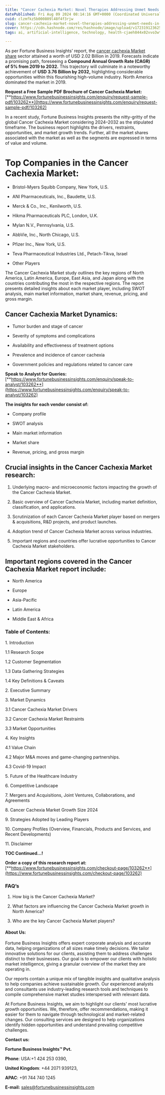 ```yaml
---
title: "Cancer Cachexia Market: Novel Therapies Addressing Unmet Needs in Cancer Care"
datePublished: Fri Aug 09 2024 08:14:16 GMT+0000 (Coordinated Universal Time)
cuid: clzmfkz5b000809l48f4f3rjw
slug: cancer-cachexia-market-novel-therapies-addressing-unmet-needs-in-cancer-care
cover: https://cdn.hashnode.com/res/hashnode/image/upload/v1723191236258/f65ed07f-670c-4723-ac2f-82b2eea1f4d9.png
tags: ai, artificial-intelligence, technology, health-cjaeh844x02vvo3wtj5r2s75q, healthcare

---
```


As per Fortune Business Insights’ report, the [cancer cachexia Market share](https://www.fortunebusinessinsights.com/cancer-cachexia-market-103262) sector attained a worth of USD 2.02 Billion in 2019. Forecasts indicate a promising path, foreseeing a **Compound Annual Growth Rate (CAGR) of 5% from 2019 to 2032.** This trajectory will culminate in a noteworthy achievement of **USD 3.76 Billion by 2032,** highlighting considerable opportunities within this flourishing high-volume industry. North America dominated the market in 2019.

**Request a Free Sample PDF Brochure of Cancer Cachexia Market:** [**https://www.fortunebusinessinsights.com/enquiry/request-sample-pdf/103262**](https://www.fortunebusinessinsights.com/enquiry/request-sample-pdf/103262)

In a recent study, Fortune Business Insights presents the nitty-gritty of the global Cancer Cachexia Market considering 2024–2032 as the stipulated timeframe. The business report highlights the drivers, restraints, opportunities, and market growth trends. Further, all the market shares associated with the market as well as the segments are expressed in terms of value and volume.

# **Top Companies in the Cancer Cachexia Market:**

* Bristol-Myers Squibb Company, New York, U.S.
    
* ANI Pharmaceuticals, Inc., Baudette, U.S.
    
* Merck & Co., Inc., Kenilworth, U.S.
    
* Hikma Pharmaceuticals PLC, London, U.K.
    
* Mylan N.V., Pennsylvania, U.S.
    
* AbbVie, Inc., North Chicago, U.S.
    
* Pfizer Inc., New York, U.S.
    
* Teva Pharmaceutical Industries Ltd., Petach-Tikva, Israel
    
* Other Players
    

The Cancer Cachexia Market study outlines the key regions of North America, Latin America, Europe, East Asia, and Japan along with the countries contributing the most in the respective regions. The report presents detailed insights about each market player, including SWOT analysis, main market information, market share, revenue, pricing, and gross margin.

## Cancer Cachexia Market **Dynamics**:

* Tumor burden and stage of cancer
    
* Severity of symptoms and complications
    
* Availability and effectiveness of treatment options
    
* Prevalence and incidence of cancer cachexia
    
* Government policies and regulations related to cancer care
    

**Speak to Analyst for Queries:** [**https://www.fortunebusinessinsights.com/enquiry/speak-to-analyst/103262**](https://www.fortunebusinessinsights.com/enquiry/speak-to-analyst/103262)

**The insights for each vendor consist of:**

* Company profile
    
* SWOT analysis
    
* Main market information
    
* Market share
    
* Revenue, pricing, and gross margin
    

## **Crucial insights in the Cancer Cachexia Market research:**

1. Underlying macro- and microeconomic factors impacting the growth of the Cancer Cachexia Market.
    
2. Basic overview of Cancer Cachexia Market, including market definition, classification, and applications.
    
3. Scrutinization of each Cancer Cachexia Market player based on mergers & acquisitions, R&D projects, and product launches.
    
4. Adoption trend of Cancer Cachexia Market across various industries.
    
5. Important regions and countries offer lucrative opportunities to Cancer Cachexia Market stakeholders.
    

## **Important regions covered in the Cancer Cachexia Market report include:**

* North America
    
* Europe
    
* Asia-Pacific
    
* Latin America
    
* Middle East & Africa
    

### **Table of Contents:**

1\. Introduction

1.1 Research Scope

1.2 Customer Segmentation

1.3 Data Gathering Strategies

1.4 Key Definitions & Caveats

2\. Executive Summary

3\. Market Dynamics

3.1 Cancer Cachexia Market Drivers

3.2 Cancer Cachexia Market Restraints

3.3 Market Opportunities

4\. Key Insights

4.1 Value Chain

4.2 Major M&A moves and game-changing partnerships.

4.3 Covid-19 Impact

5\. Future of the Healthcare Industry

6\. Competitive Landscape

7\. Mergers and Acquisitions, Joint Ventures, Collaborations, and Agreements

8\. Cancer Cachexia Market Growth Size 2024

9\. Strategies Adopted by Leading Players

10\. Company Profiles (Overview, Financials, Products and Services, and Recent Developments)

11\. Disclaimer

**TOC Continued…!**

**Order a copy of this research report at:** [**https://www.fortunebusinessinsights.com/checkout-page/103262**](https://www.fortunebusinessinsights.com/checkout-page/103262)

### **FAQ’s**

1. How big is the Cancer Cachexia Market?
    
2. What factors are influencing the Cancer Cachexia Market growth in North America?
    
3. Who are the key Cancer Cachexia Market players?
    

#### **About Us:**

Fortune Business Insights offers expert corporate analysis and accurate data, helping organizations of all sizes make timely decisions. We tailor innovative solutions for our clients, assisting them to address challenges distinct to their businesses. Our goal is to empower our clients with holistic market intelligence, giving a granular overview of the market they are operating in.

Our reports contain a unique mix of tangible insights and qualitative analysis to help companies achieve sustainable growth. Our experienced analysts and consultants use industry-leading research tools and techniques to compile comprehensive market studies interspersed with relevant data.

At Fortune Business Insights, we aim to highlight our clients' most lucrative growth opportunities. We, therefore, offer recommendations, making it easier for them to navigate through technological and market-related changes. Our consulting services are designed to help organizations identify hidden opportunities and understand prevailing competitive challenges.

**Contact us:**

**Fortune Business Insights™ Pvt.**

**Phone**: USA:+1 424 253 0390,

**United Kingdom**: +44 2071 939123,

**APAC**: +91 744 740 1245

**E-mail:** [sales@fortunebusinessinsights.com](mailto:sales@fortunebusinessinsights.com)